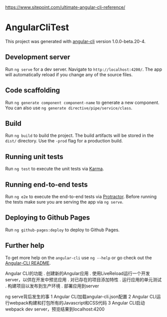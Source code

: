 https://www.sitepoint.com/ultimate-angular-cli-reference/

# AngularCliTest

This project was generated with [angular-cli](https://github.com/angular/angular-cli) version 1.0.0-beta.20-4.

## Development server
Run `ng serve` for a dev server. Navigate to `http://localhost:4200/`. The app will automatically reload if you change any of the source files.

## Code scaffolding

Run `ng generate component component-name` to generate a new component. You can also use `ng generate directive/pipe/service/class`.

## Build

Run `ng build` to build the project. The build artifacts will be stored in the `dist/` directory. Use the `-prod` flag for a production build.

## Running unit tests

Run `ng test` to execute the unit tests via [Karma](https://karma-runner.github.io).

## Running end-to-end tests

Run `ng e2e` to execute the end-to-end tests via [Protractor](http://www.protractortest.org/).
Before running the tests make sure you are serving the app via `ng serve`.

## Deploying to Github Pages

Run `ng github-pages:deploy` to deploy to Github Pages.

## Further help

To get more help on the `angular-cli` use `ng --help` or go check out the [Angular-CLI README](https://github.com/angular/angular-cli/blob/master/README.md).


Angular CLI的功能
. 创建新的Angular应用
. 使用LiveReload运行一个开发server，以供在开发中预览应用
. 对已存在的项目添加特性
. 运行应用的单元测试
. 构建项目以发布到生产环境
. 部署应用到server


ng serve背后发生的事
1 Angular CLI加载angular-cli.json配置
2 Angular CLI运行webpack构建和打包所有的Javascript和CSS代码
3 Angular CLI启动webpack dev server，预览结果到localhost:4200
